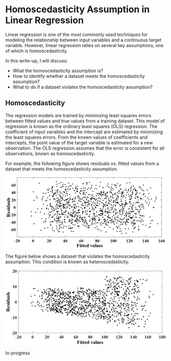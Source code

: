 # Homoscedasticity Assumption in Linear Regression
Linear regression is one of the most commonly used techniques for modeling the relationship between input variables and a continuous target variable. However, linear regression relies on several key assumptions, one of which is homoscedasticity.

In this write-up, I will discuss:
* What the homoscedasticity assumption is?
* How to identify whether a dataset meets the homoscedasticity assumption?
* What to do if a dataset violates the homoscedasticity assumption?
## Homoscedasticity
The regression models are trained by minimizing least squares errors between fitted values and true values from a training dataset. This model of regression is known as the ordinary least squares (OLS) regression. The coefficient of input variables and the intercept are estimated by minimizing the least squares errors. From the known values of coefficients and intercepts, the point value of the target variable is estimated for a new observation. The OLS regression assumes that the error is consistent for all observations, known as homoscedasticity. 

For example, the following figure shows residuals vs. fitted values from a dataset that meets the homoscedasticity assumption.

![image alt](https://github.com/adeyie/homoscedasticity/blob/50cebaafa85242bf6f60e32f5bd85b153b3ae5c3/homoscedasticity.png)

The figure below shows a dataset that violates the homoscedasticity assumption. This condition is known as heteroscedasticity.

![image alt](https://github.com/adeyie/homoscedasticity/blob/9d4d0c974b65510b6fadee4994b89952a2be59b8/heteroscedasticity.png)

In-progress
